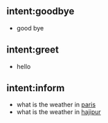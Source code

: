 ## intent:goodbye
- good bye

## intent:greet
- hello

## intent:inform
- what is the weather in [paris](location)
- what is the weather in [hajipur](location)
